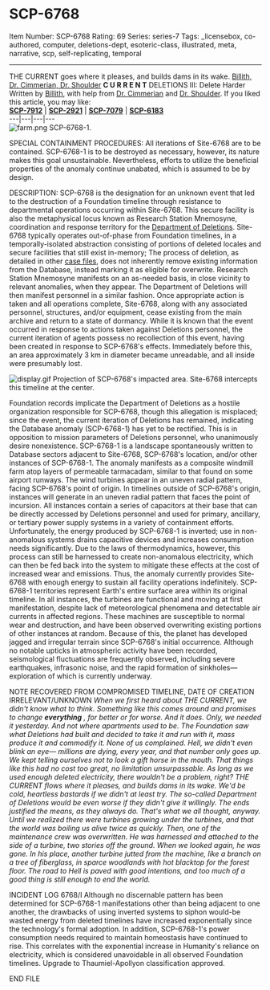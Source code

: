 # SCP-6768
Item Number: SCP-6768
Rating: 69
Series: series-7
Tags: _licensebox, co-authored, computer, deletions-dept, esoteric-class, illustrated, meta, narrative, scp, self-replicating, temporal

---

THE CURRENT goes where it pleases, and builds dams in its wake.
[Billith, Dr. Cimmerian, Dr. Shoulder](javascript:;)
**C U R R E N T**
DELETIONS III: Delete Harder
Written by [Billith](https://scp-wiki.wikidot.com/sr-researcher-james-a-harkness-personnel-file), with help from [Dr. Cimmerian](https://scp-wiki.wikidot.com/dr-cimmerian-s-personnel-file) and [Dr. Shoulder](/scp-6442).
If you liked this article, you may like:  
**[SCP-7912](/scp-7912)** | **[SCP-2921](/scp-2921)** | **[SCP-7079](/scp-7079)** | **[SCP-6183](/scp-6183)**  
---|---|---|---  
![farm.png](https://scp-wiki.wdfiles.com/local--files/scp-6768/farm.png)
SCP-6768-1.
  

  

SPECIAL CONTAINMENT PROCEDURES: All iterations of Site-6768 are to be contained. SCP-6768-1 is to be destroyed as necessary, however, its nature makes this goal unsustainable. Nevertheless, efforts to utilize the beneficial properties of the anomaly continue unabated, which is assumed to be by design.
  

DESCRIPTION: SCP-6768 is the designation for an unknown event that led to the destruction of a Foundation timeline through resistance to departmental operations occurring within Site-6768. This secure facility is also the metaphysical locus known as Research Station Mnemosyne, coordination and response territory for the [Department of Deletions](/deleted).
Site-6768 typically operates out-of-phase from Foundation timelines, in a temporally-isolated abstraction consisting of portions of deleted locales and secure facilities that still exist in-memory; The process of deletion, as detailed in other [case files](/scp-6183), does not inherently remove existing information from the Database, instead marking it as eligible for overwrite.
Research Station Mnemosyne manifests on an as-needed basis, in close vicinity to relevant anomalies, when they appear. The Department of Deletions will then manifest personnel in a similar fashion. Once appropriate action is taken and all operations complete, Site-6768, along with any associated personnel, structures, and/or equipment, cease existing from the main archive and return to a state of dormancy.
While it is known that the event occurred in response to actions taken against Deletions personnel, the current iteration of agents possess no recollection of this event, having been created in response to SCP-6768's effects. Immediately before this, an area approximately 3 km in diameter became unreadable, and all inside were presumably lost.
  

![display.gif](https://scp-wiki.wdfiles.com/local--files/scp-6768/display.gif)
Projection of SCP-6768's impacted area. Site-6768 intercepts this timeline at the center.
  

Foundation records implicate the Department of Deletions as a hostile organization responsible for SCP-6768, though this allegation is misplaced; since the event, the current iteration of Deletions has remained, indicating the Database anomaly (SCP-6768-1) has yet to be rectified. This is in opposition to mission parameters of Deletions personnel, who unanimously desire nonexistence.
SCP-6768-1 is a landscape spontaneously written to Database sectors adjacent to Site-6768, SCP-6768's location, and/or other instances of SCP-6768-1. The anomaly manifests as a composite windmill farm atop layers of permeable tarmacadam, similar to that found on some airport runways. The wind turbines appear in an uneven radial pattern, facing SCP-6768's point of origin. In timelines outside of SCP-6768's origin, instances will generate in an uneven radial pattern that faces the point of incursion. All instances contain a series of capacitors at their base that can be directly accessed by Deletions personnel and used for primary, ancillary, or tertiary power supply systems in a variety of containment efforts. Unfortunately, the energy produced by SCP-6768-1 is inverted; use in non-anomalous systems drains capacitive devices and increases consumption needs significantly. Due to the laws of thermodynamics, however, this process can still be harnessed to create non-anomalous electricity, which can then be fed back into the system to mitigate these effects at the cost of increased wear and emissions. Thus, the anomaly currently provides Site-6768 with enough energy to sustain all facility operations indefinitely.
SCP-6768-1 territories represent Earth's entire surface area within its original timeline. In all instances, the turbines are functional and moving at first manifestation, despite lack of meteorological phenomena and detectable air currents in affected regions. These machines are susceptible to normal wear and destruction, and have been observed overwriting existing portions of other instances at random. Because of this, the planet has developed jagged and irregular terrain since SCP-6768's initial occurrence.
Although no notable upticks in atmospheric activity have been recorded, seismological fluctuations are frequently observed, including severe earthquakes, infrasonic noise, and the rapid formation of sinkholes— exploration of which is currently underway.
  

NOTE RECOVERED FROM COMPROMISED TIMELINE, DATE OF CREATION IRRELEVANT/UNKNOWN
_When we first heard about THE CURRENT, we didn't know what to think. Something like this comes around and promises to change **everything** , for better or for worse. And it does. Only, we needed it yesterday. And not where apartments used to be._
_The Foundation saw what Deletions had built and decided to take it and run with it, mass produce it and commodify it. None of us complained. Hell, we didn't even blink an eye— millions are dying, every year, and that number only goes up._
_We kept telling ourselves not to look a gift horse in the mouth. That things like this had no cost too great, no limitation unsurpassable. As long as we used enough deleted electricity, there wouldn't be a problem, right? THE CURRENT flows where it pleases, and builds dams in its wake. We'd be cold, heartless bastards if we didn't at least try. The so-called Department of Deletions would be even worse if they didn't give it willingly. The ends justified the means, as they always do._
_That's what we all thought, anyway. Until we realized there were turbines growing under the turbines, and that the world was boiling us alive twice as quickly._
_Then, one of the maintenance crew was overwritten. He was harnessed and attached to the side of a turbine, two stories off the ground. When we looked again, he was gone. In his place, another turbine jutted from the machine, like a branch on a tree of fiberglass, in sparce woodlands with hot blacktop for the forest floor._
_The road to Hell is paved with good intentions, and too much of a good thing is still enough to end the world._
  

INCIDENT LOG 6768/I
Although no discernable pattern has been determined for SCP-6768-1 manifestations other than being adjacent to one another, the drawbacks of using inverted systems to siphon would-be wasted energy from deleted timelines have increased exponentially since the technology's formal adoption. In addition, SCP-6768-1's power consumption needs required to maintain homeostasis have continued to rise. This correlates with the exponential increase in Humanity's reliance on electricity, which is considered unavoidable in all observed Foundation timelines.
Upgrade to Thaumiel-Apollyon classification approved.
  

END FILE
  
  